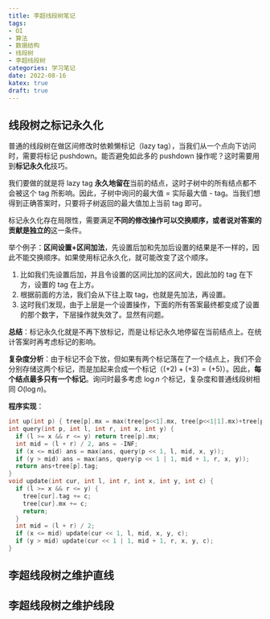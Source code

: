 ```yaml
---
title: 李超线段树笔记
tags:
- OI
- 算法
- 数据结构
- 线段树
- 李超线段树
categories: 学习笔记
date: 2022-08-16
katex: true
draft: true
---
```


## 线段树之标记永久化

普通的线段树在做区间修改时依赖懒标记（lazy tag），当我们从一个点向下访问时，需要将标记 pushdown。能否避免如此多的 pushdown 操作呢？这时需要用到**标记永久化**技巧。

我们要做的就是将 lazy tag **永久地留在**当前的结点，这时子树中的所有结点都不会被这个 tag 所影响。因此，子树中询问的最大值 = 实际最大值 - tag。当我们想得到正确答案时，只要将子树返回的最大值加上当前 tag 即可。

标记永久化存在局限性，需要满足**不同的修改操作可以交换顺序，或者说对答案的贡献是独立的**这一条件。

举个例子：**区间设置+区间加法**，先设置后加和先加后设置的结果是不一样的，因此不能交换顺序。如果使用标记永久化，就可能改变了这个顺序。

1. 比如我们先设置后加，并且令设置的区间比加的区间大，因此加的 tag 在下方，设置的 tag 在上方。
2. 根据前面的方法，我们会从下往上取 tag，也就是先加法，再设置。
3. 这时我们发现，由于上层是一个设置操作，下面的所有答案最终都变成了设置的那个数字，下层操作就失效了。显然有问题。

**总结**：标记永久化就是不再下放标记，而是让标记永久地停留在当前结点上。在统计答案时再考虑标记的影响。

**复杂度分析**：由于标记不会下放，但如果有两个标记落在了一个结点上，我们不会分别存储这两个标记，而是加起来合成一个标记（$(+2) + (+3) = (+5)$）。因此，**每个结点最多只有一个标记**。询问时最多考虑 $\log n$ 个标记，复杂度和普通线段树相同 $O(\log n)$。

**程序实现**：

```cpp
int up(int p) { tree[p].mx = max(tree[p<<1].mx, tree[p<<1|1].mx)+tree[p].tag; }
int query(int p, int l, int r, int x, int y) {
  if (l >= x && r <= y) return tree[p].mx;
  int mid = (l + r) / 2, ans = -INF;
  if (x <= mid) ans = max(ans, query(p << 1, l, mid, x, y));
  if (y > mid) ans = max(ans, query(p << 1 | 1, mid + 1, r, x, y));
  return ans+tree[p].tag;
}
void update(int cur, int l, int r, int x, int y, int c) {
  if (l >= x && r <= y) {
    tree[cur].tag += c;
    tree[cur].mx += c;
    return;
  }
  int mid = (l + r) / 2;
  if (x <= mid) update(cur << 1, l, mid, x, y, c);
  if (y > mid) update(cur << 1 | 1, mid + 1, r, x, y, c);
}
```

## 李超线段树之维护直线

## 李超线段树之维护线段
